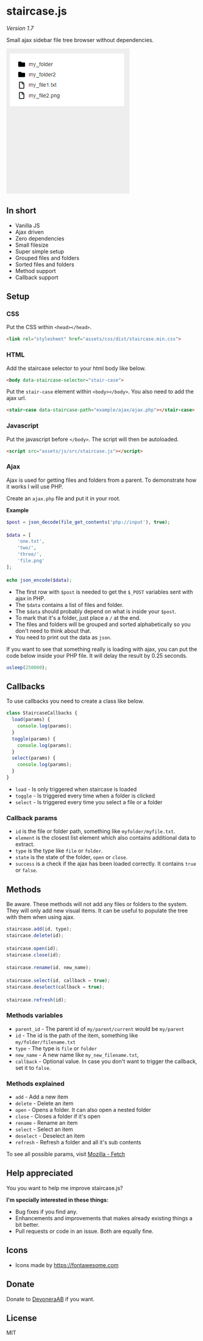 # staircase.js

*Version 1.7*

Small ajax sidebar file tree browser without dependencies.

![Screenshot](screenshot.gif)

## In short

- Vanilla JS
- Ajax driven
- Zero dependencies
- Small filesize
- Super simple setup
- Grouped files and folders
- Sorted files and folders
- Method support
- Callback support

## Setup

### CSS

Put the CSS within `<head></head>`.

```html
<link rel="stylesheet" href="assets/css/dist/staircase.min.css">
```

### HTML

Add the staircase selector to your html body like below.

```html
<body data-staircase-selector="stair-case">
```

Put the `stair-case` element within `<body></body>`. You also need to add the ajax url.

```html
<stair-case data-staircase-path="example/ajax/ajax.php"></stair-case>
```

### Javascript

Put the javascript before `</body>`. The script will then be autoloaded.

```html
<script src="assets/js/src/staircase.js"></script>
```

### Ajax

Ajax is used for getting files and folders from a parent. To demonstrate how it works I will use PHP.

Create an `ajax.php` file and put it in your root.

**Example**

```php
$post = json_decode(file_get_contents('php://input'), true);

$data = [
    'one.txt',
    'two/',
    'three/',
    'file.png'
];

echo json_encode($data);
```

- The first row with `$post` is needed to get the `$_POST` variables sent with ajax in PHP.
- The `$data` contains a list of files and folder.
- The `$data` should probably depend on what is inside your `$post`.
- To mark that it's a folder, just place a `/` at the end.
- The files and folders will be grouped and sorted alphabetically so you don't need to think about that.
- You need to print out the data as `json`.

If you want to see that something really is loading with ajax, you can put the code below inside your PHP file. It will delay the result by 0.25 seconds.

```php
usleep(250000);
```

## Callbacks

To use callbacks you need to create a class like below.

```js
class StaircaseCallbacks {
  load(params) {
    console.log(params);
  }
  toggle(params) {
    console.log(params);
  }
  select(params) {
    console.log(params);
  }
}
```

- `load` - Is only triggered when staircase is loaded
- `toggle` - Is triggered every time when a folder is clicked
- `select` - Is triggered every time you select a file or a folder

### Callback params

- `id` is the file or folder path, something like `myfolder/myfile.txt`.
- `element` is the closest list element which also contains additional data to extract.
- `type` is the type like `file` or `folder`.
- `state` is the state of the folder, `open` or `close`.
- `success` is a check if the ajax has been loaded correctly. It contains `true` or `false`.

## Methods

Be aware. These methods will not add any files or folders to the system. They will only add new visual items. It can be useful to populate the tree with them when using ajax.

```js
staircase.add(id, type);
staircase.delete(id);

staircase.open(id);
staircase.close(id);

staircase.rename(id, new_name);

staircase.select(id, callback = true);
staircase.deselect(callback = true);

staircase.refresh(id);
```

### Methods variables

- `parent_id` - The parent id of `my/parent/current` would be `my/parent`
- `id` - The id is the path of the item, something like `my/folder/filename.txt`
- `type` - The type is `file` or `folder`
- `new_name` - A new name like `my_new_filename.txt`,
- `callback` - Optional value. In case you don't want to trigger the callback, set it to `false`.

### Methods explained

- `add` - Add a new item
- `delete` - Delete an item
- `open` - Opens a folder. It can also open a nested folder
- `close` - Closes a folder if it's open
- `rename` - Rename an item
- `select` - Select an item
- `deselect` - Deselect an item
- `refresh` - Refresh a folder and all it's sub contents

To see all possible params, visit [Mozilla - Fetch](https://developer.mozilla.org/en-US/docs/Web/API/Fetch_API/Using_Fetch#Supplying_request_options)

## Help appreciated

You you want to help me improve staircase.js?

**I'm specially interested in these things:**

- Bug fixes if you find any.
- Enhancements and improvements that makes already existing things a bit better.
- Pull requests or code in an issue. Both are equally fine.

## Icons

- Icons made by https://fontawesome.com

## Donate

Donate to [DevoneraAB](https://www.paypal.me/DevoneraAB) if you want.

## License

MIT